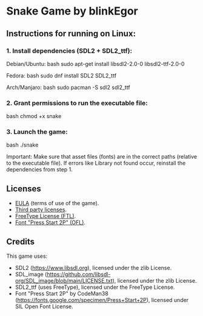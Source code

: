 # Snake Game by blinkEgor

## Instructions for running on Linux:
### 1. Install dependencies (SDL2 + SDL2_ttf):
Debian/Ubuntu:
bash
    sudo apt-get install libsdl2-2.0-0 libsdl2-ttf-2.0-0  

Fedora:
bash
    sudo dnf install SDL2 SDL2_ttf  

Arch/Manjaro:
bash
    sudo pacman -S sdl2 sdl2_ttf  

### 2. Grant permissions to run the executable file:
bash
    chmod +x snake  

### 3. Launch the game:
bash
    ./snake  

Important:
    Make sure that asset files (fonts) are in the correct paths (relative to the executable file).
    If errors like Library not found occur, reinstall the dependencies from step 1.

## Licenses
- [EULA](EULA.txt) (terms of use of the game).  
- [Third party licenses](LICENSES.txt).  
- [FreeType License (FTL)](FTL.TXT).  
- [Font "Press Start 2P" (OFL)](OFL.txt).  

## Credits
This game uses:
- SDL2 (https://www.libsdl.org), licensed under the zlib License.
- SDL_image (https://github.com/libsdl-org/SDL_image/blob/main/LICENSE.txt), licensed under the zlib License.
- SDL2_ttf (uses FreeType), licensed under the FreeType License.
- Font "Press Start 2P" by CodeMan38 (https://fonts.google.com/specimen/Press+Start+2P), licensed under SIL Open Font License.